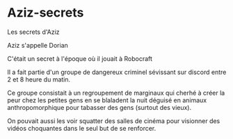 # Aziz-secrets
Les secrets d'Aziz

Aziz s'appelle Dorian

C'était un secret à l'époque où il jouait à Robocraft

Il a fait partie d'un groupe de dangereux criminel sévissant sur discord entre 2 et 8 heure du matin.



Ce groupe consistait à un regroupement de marginaux qui cherhé à créer la peur chez les petites gens en se blaladent la nuit déguisé en animaux anthropomorphique
pour tabasser des gens (surtout des vieux).



On pouvait aussi les voir squatter des salles de cinéma pour visionner des vidéos choquantes dans le seul but de se renforcer.
